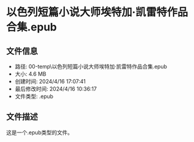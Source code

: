 ﻿# 以色列短篇小说大师埃特加·凯雷特作品合集.epub

## 文件信息
- 路径: 00-temp\以色列短篇小说大师埃特加·凯雷特作品合集.epub
- 大小: 4.6 MB
- 创建时间: 2024/4/16 17:07:41
- 最后修改时间: 2024/4/16 10:36:17
- 文件类型: .epub

## 文件描述
这是一个.epub类型的文件。

